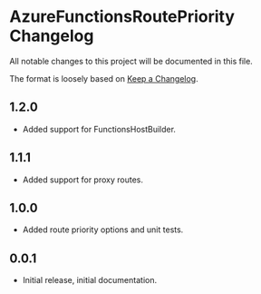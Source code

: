 # AzureFunctionsRoutePriority Changelog

All notable changes to this project will be documented in this file.

The format is loosely based on [Keep a Changelog](http://keepachangelog.com/en/1.0.0/).

## 1.2.0

* Added support for FunctionsHostBuilder.

## 1.1.1

* Added support for proxy routes.

## 1.0.0

* Added route priority options and unit tests.

## 0.0.1

* Initial release, initial documentation.